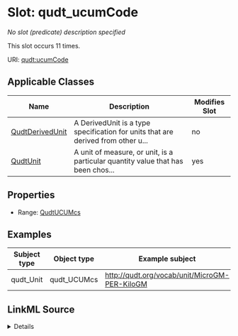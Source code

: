 

# Slot: qudt_ucumCode


_No slot (predicate) description specified_






This slot occurs 11 times.


URI: [qudt:ucumCode](http://qudt.org/schema/qudt/ucumCode)



<!-- no inheritance hierarchy -->





## Applicable Classes

| Name | Description | Modifies Slot |
| --- | --- | --- |
| [QudtDerivedUnit](../classes/QudtDerivedUnit.md) | A DerivedUnit is a type specification for units that are derived from other u... |  no  |
| [QudtUnit](../classes/QudtUnit.md) | A unit of measure, or unit, is a particular quantity value that has been chos... |  yes  |







## Properties

* Range: [QudtUCUMcs](../types/QudtUCUMcs.md)






## Examples

| Subject type | Object type | Example subject | Example object | Occurrences |
| --- | --- | --- | --- | --- |
| qudt_Unit | qudt_UCUMcs | http://qudt.org/vocab/unit/MicroGM-PER-KiloGM | ug.kg-1 | 11 |




## LinkML Source

<details>

```yaml
name: qudt_ucumCode
annotations:
  count:
    tag: count
    value: 11
description: No slot (predicate) description specified
examples:
- object:
    example_object: ug.kg-1
    example_object_type: qudt_UCUMcs
    example_predicate: qudt:ucumCode
    example_subject: http://qudt.org/vocab/unit/MicroGM-PER-KiloGM
    example_subject_type: qudt_Unit
from_schema: sawgraph-kg
rank: 1000
slot_uri: qudt:ucumCode
alias: qudt_ucumCode
domain_of:
- qudt_Unit
range: qudt_UCUMcs

```
</details>